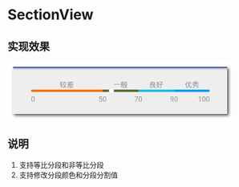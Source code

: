# SectionView

## 实现效果  

![](https://raw.githubusercontent.com/houtrry/SectionView/master/img/2017-12-16_174926.png)

## 说明
1. 支持等比分段和非等比分段
2. 支持修改分段颜色和分段分割值

